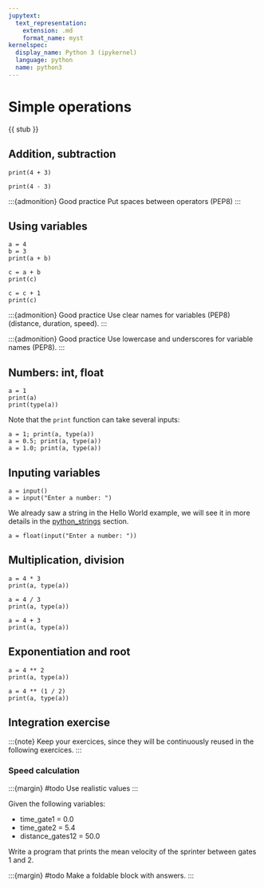 ```yaml
---
jupytext:
  text_representation:
    extension: .md
    format_name: myst
kernelspec:
  display_name: Python 3 (ipykernel)
  language: python
  name: python3
---
```


# Simple operations

{{ stub }}

## Addition, subtraction

```{code-cell}
print(4 + 3)
```

```{code-cell}
print(4 - 3)
```

:::{admonition} Good practice
Put spaces between operators (PEP8)
:::

## Using variables

```{code-cell}
a = 4
b = 3
print(a + b)
```

```{code-cell}
c = a + b
print(c)
```

```{code-cell}
c = c + 1
print(c)
````

:::{admonition} Good practice
Use clear names for variables (PEP8) (distance, duration, speed).
:::

:::{admonition} Good practice
Use lowercase and underscores for variable names (PEP8).
:::

## Numbers: int, float

```{code-cell}
a = 1
print(a)
print(type(a))
```

Note that the `print` function can take several inputs:
```{code-cell}
a = 1; print(a, type(a))
a = 0.5; print(a, type(a))
a = 1.0; print(a, type(a))
```

## Inputing variables

```
a = input()
a = input("Enter a number: ")
```

We already saw a string in the Hello World example, we will see it in more details in the [python_strings](python_strings.md) section.

```
a = float(input("Enter a number: "))
```

## Multiplication, division

```{code-cell}
a = 4 * 3
print(a, type(a))

a = 4 / 3
print(a, type(a))

a = 4 + 3
print(a, type(a))
```

## Exponentiation and root

```{code-cell}
a = 4 ** 2
print(a, type(a))

a = 4 ** (1 / 2)
print(a, type(a))
```

## Integration exercise

:::{note}
Keep your exercices, since they will be continuously reused in the following exercices.
:::

### Speed calculation

:::{margin} #todo
Use realistic values
:::

Given the following variables:
  - time_gate1 = 0.0
  - time_gate2 = 5.4
  - distance_gates12 = 50.0

Write a program that prints the mean velocity of the sprinter between gates 1 and 2.

:::{margin} #todo
Make a foldable block with answers.
:::
